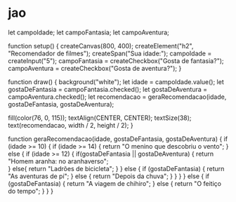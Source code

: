 # jao
let campoIdade;
let campoFantasia;
let campoAventura;

function setup() {
  createCanvas(800, 400);
  createElement("h2", "Recomendador de filmes");
  createSpan("Sua idade:");
  campoIdade = createInput("5");
  campoFantasia = createCheckbox("Gosta de fantasia?");
  campoAventura = createCheckbox("Gosta de aventura?");
}

function draw() {
  background("white");
  let idade = campoIdade.value();
  let gostaDeFantasia = campoFantasia.checked();
  let gostaDeAventura = campoAventura.checked();
  let recomendacao = geraRecomendacao(idade, gostaDeFantasia, gostaDeAventura);

  fill(color(76, 0, 115));
  textAlign(CENTER, CENTER);
  textSize(38);
  text(recomendacao, width / 2, height / 2);
}

function geraRecomendacao(idade, gostaDeFantasia, gostaDeAventura) {
  if (idade >= 10) {
    if (idade >= 14) {
      return "O menino que descobriu o vento";
    } else {
      if (idade >= 12) {
        if(gostaDeFantasia || gostaDeAventura) {
          return "Homem aranha: no aranhaverso";          
        } else{
         return "Ladrões de bicicleta";
        }
      } else {
        if (gostaDeFantasia) {
          return "As aventuras de pi";
        } else {
          return "Depois da chuva";
        }
      }
    }
  } else {
    if (gostaDeFantasia) {
      return "A viagem de chihiro";
    } else {
      return "O feitiço do tempo";
    }
  }
}
